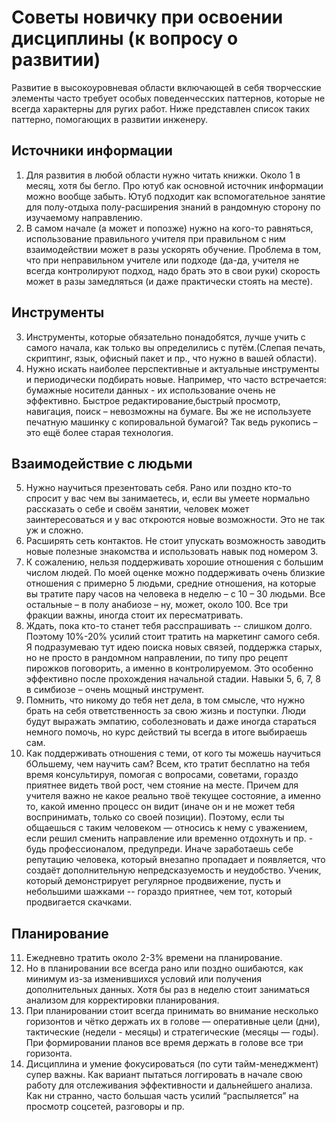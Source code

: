 # Советы новичку при освоении дисциплины (к вопросу о развитии)

Развитие в высокоуровневая области включающей в себя творчесские элементы часто требует особых поведенчесских паттернов, которые не всегда характерны для ругих работ. Ниже представлен список таких паттерно, помогающих в развитии инженеру. 

## Источники информации
1. Для развития в любой области нужно читать книжки. Около 1 в месяц, хотя бы бегло. Про ютуб как основной источник информации можно вообще забыть. Ютуб подходит как вспомогательное занятие для полу-отдыха полу-расширения знаний в рандомную сторону по изучаемому направлению.
2. В самом начале (а может и попозже) нужно на кого-то равняться, использование правильного учителя при правильном с ним взаимодействии может в разы ускорять обучение. Проблема в том, что при неправильном учителе или подходе (да-да, учителя не всегда контролируют подход, надо брать это в свои руки) скорость может в разы замедляться (и даже практически стоять на месте).

## Инструменты
3. Инструменты, которые обязательно понадобятся, лучше учить с самого начала, как только вы определились с путём.(Слепая печать, скриптинг, язык, офисный пакет и пр., что нужно в вашей области).
4. Нужно искать наиболее перспективные и актуальные инструменты и периодически подбирать новые. Например, что часто встречается: бумажные носители данных - их использование очень не эффективно. Быстрое редактирование,быстрый просмотр, навигация, поиск – невозможны на бумаге. Вы же не используете печатную машинку с копировальной бумагой? Так ведь рукопись – это ещё более старая технология.

## Взаимодействие с людьми
5. Нужно научиться презентовать себя. Рано или поздно кто-то спросит у вас чем вы занимаетесь, и, если вы умеете нормально рассказать о себе и своём занятии, человек может заинтересоваться и у вас откроются новые возможности. Это не так уж и сложно.
6. Расширять сеть контактов. Не стоит упускать возможность заводить новые полезные знакомства и использовать навык под номером 3.
7. К сожалению, нельзя поддерживать хорошие отношения с большим числом людей. По моей оценке можно поддерживать очень близкие отношения с примерно 5 людьми, средние отношения, на которые вы тратите пару часов на человека в неделю – с 10 – 30 людьми. Все остальные – в полу анабиозе – ну, может, около 100. Все три фракции важны, иногда стоит их пересматривать.
8. Ждать, пока кто-то станет тебя расспрашивать -- слишком долго. Поэтому 10%-20% усилий стоит тратить на маркетинг самого себя. Я подразумеваю тут идею поиска новых связей, поддержка старых, но не просто в рандомном направлении, по типу про рецепт пирожков поговорить, а именно в контролируемом. Это особенно эффективно после прохождения начальной стадии. Навыки 5, 6, 7, 8 в симбиозе – очень мощный инструмент.
9. Помнить, что никому до тебя нет дела, в том смысле, что нужно брать на себя ответственность за свою жизнь и поступки. Люди будут выражать эмпатию, соболезновать и даже иногда стараться немного помочь, но курс действий ты всегда в итоге выбираешь сам.
10. Как поддерживать отношения с теми, от кого ты можешь научиться бОльшему, чем научить сам? Всем, кто тратит бесплатно на тебя время консультируя, помогая с вопросами, советами, гораздо приятнее видеть твой рост, чем стояние на месте. Причем для учителя важно не какое реально твоё текущее состояние, а именно то, какой именно процесс он видит (иначе он и не может тебя воспринимать, только со своей позиции). Поэтому, если ты общаешься с таким человеком — относись к нему с уважением, если решил сменить направление или временно отдохнуть и пр. - будь профессионалом, предупреди. Иначе заработаешь себе репутацию человека, который внезапно пропадает и появляется, что создаёт дополнительную непредсказуемость и неудобство. Ученик, который демонстрирует регулярное продвижение, пусть и небольшими шажками -- гораздо приятнее, чем тот, который продвигается скачками.

## Планирование
11. Ежедневно тратить около 2-3% времени на планирование.
12. Но в планировании все всегда рано или поздно ошибаются, как минимум из-за изменившихся условий или получения дополнительных данных. Хотя бы раз в неделю стоит заниматься анализом для корректировки планирования.
13. При планировании стоит всегда принимать во внимание несколько горизонтов и чётко держать их в голове — оперативные цели (дни), тактические (недели - месяцы) и стратегические (месяцы — годы). При формировании планов все время держать в голове все три горизонта.
14. Дисциплина и умение фокусироваться (по сути тайм-менеджмент) супер важны. Как вариант пытаться логгировать в начале свою работу для отслеживания эффективности и дальнейшего анализа. Как ни странно, часто большая часть усилий “распыляется” на просмотр соцсетей, разговоры и пр.
